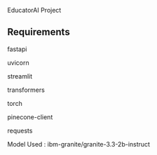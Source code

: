 EducatorAI Project

Requirements
------------
fastapi

uvicorn

streamlit

transformers

torch

pinecone-client

requests

Model Used : ibm-granite/granite-3.3-2b-instruct
